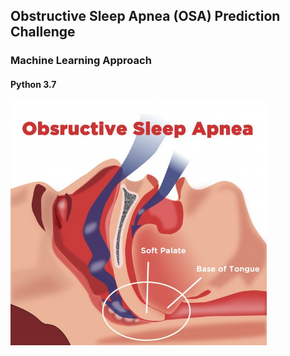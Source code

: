 ## Obstructive Sleep Apnea (OSA) Prediction Challenge
### Machine Learning Approach

#### Python 3.7

<img src="osa.jpg" 
	width="410" height="390" />

